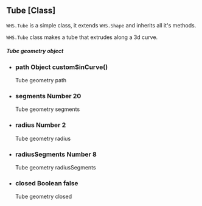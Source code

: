 <h2 class="ws" id="tube">Tube [Class]</h2>

`WHS.Tube` is a simple class, it extends `WHS.Shape` and inherits all it's methods.

`WHS.Tube` class makes a tube that extrudes along a 3d curve.

<div class="params" id="tube-geometry">
  <h5>Tube geometry object <a href="#tube-geometry" class="anchor"></a></h5>
  <ul>
    <li id="tube-geometry-path">
      <h3><a href="#tube-geometry-path" class="anchor"></a> path
        <span class="type">Object</span>
        <span class="default">customSinCurve()</span>
      </h3>
      <p>Tube geometry path</p>
    </li>
    <li id="tube-geometry-segments">
      <h3><a href="#tube-geometry-segments" class="anchor"></a> segments
        <span class="type">Number</span>
        <span class="default">20</span>
      </h3>
      <p>Tube geometry segments</p>
    </li>
    <li id="tube-geometry-radius">
      <h3><a href="#tube-geometry-radius" class="anchor"></a> radius
        <span class="type">Number</span>
        <span class="default">2</span>
      </h3>
      <p>Tube geometry radius</p>
    </li>
    <li id="tube-geometry-radiusSegments">
      <h3><a href="#tube-geometry-radiusSegments" class="anchor"></a> radiusSegments
        <span class="type">Number</span>
        <span class="default">8</span>
      </h3>
      <p>Tube geometry radiusSegments</p>
    </li>
    <li id="tube-geometry-closed">
      <h3><a href="#tube-geometry-closed" class="anchor"></a> closed
        <span class="type">Boolean</span>
        <span class="default">false</span>
      </h3>
      <p>Tube geometry closed</p>
    </li>
  </ul>
</div>